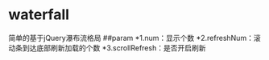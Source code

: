 # waterfall
简单的基于jQuery瀑布流格局
##param
*1.num：显示个数
*2.refreshNum：滚动条到达底部刷新加载的个数
*3.scrollRefresh：是否开启刷新
